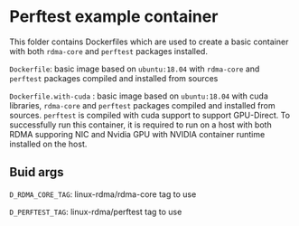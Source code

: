 # Perftest example container

This folder contains Dockerfiles which are used to create a basic container
with both `rdma-core` and `perftest` packages installed.

`Dockerfile`: basic image based on `ubuntu:18.04` with `rdma-core` and `perftest` packages compiled and
installed from sources

`Dockerfile.with-cuda` : basic image based on `ubuntu:18.04` with cuda libraries, `rdma-core` and `perftest`
packages compiled and installed from sources.
`perftest` is compiled with cuda support to support GPU-Direct. To successfully run this container, it is required
to run on a host with both RDMA supporing NIC and Nvidia GPU with NVIDIA container runtime installed on the host.

## Buid args

`D_RDMA_CORE_TAG`: linux-rdma/rdma-core tag to use

`D_PERFTEST_TAG`: linux-rdma/perftest tag to use
